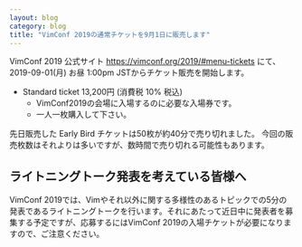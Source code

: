 ```yaml
---
layout: blog
category: blog
title: "VimConf 2019の通常チケットを9月1日に販売します"
---
```


VimConf 2019 公式サイト <https://vimconf.org/2019/#menu-tickets> にて、2019-09-01(月) お昼 1:00pm JSTからチケット販売を開始します。

* Standard ticket 13,200円 (消費税 10% 税込)
    * VimConf2019の会場に入場するのに必要な入場券です。
    * 一人一枚購入して下さい。

先日販売した Early Bird チケットは50枚が約40分で売り切れました。
今回の販売枚数はそれよりは多いですが、数時間で売り切れる可能性もあります。

## ライトニングトーク発表を考えている皆様へ

VimConf 2019では、Vimやそれ以外に関する多様性のあるトピックでの5分の発表であるライトニングトークを行います。それにあたって近日中に発表者を募集する予定ですが、応募するにはVimConf 2019の入場チケットが必要になりますので、ご注意ください。
